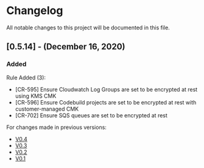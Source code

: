 # Changelog
All notable changes to this project will be documented in this file.
## [0.5.14] - (December 16, 2020)
### Added
Rule Added (3):
- [CR-595] Ensure Cloudwatch Log Groups are set to be encrypted at rest using KMS CMK
- [CR-596] Ensure Codebuild projects are set to be encrypted at rest with customer-managed CMK
- [CR-702] Ensure SQS queues are set to be encrypted at rest

For changes made in previous versions:
- [V0.4](https://github.com/indeni/cloudrail-demo/blob/v0.3/CHANGELOG.md)
- [V0.3](https://github.com/indeni/cloudrail-demo/blob/v0.3/CHANGELOG.md)
- [V0.2](https://github.com/indeni/cloudrail-demo/blob/v0.2/CHANGELOG.md)
- [V0.1](https://github.com/indeni/cloudrail-demo/blob/v0.1/CHANGELOG.md)

